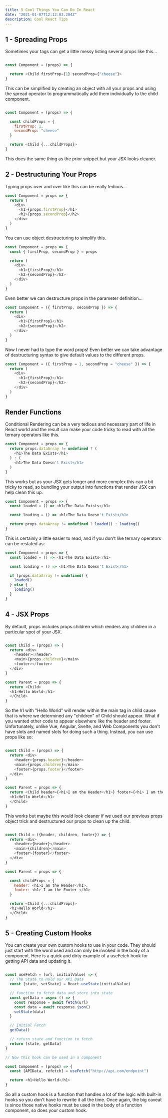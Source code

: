```yaml
---
title: 5 Cool Things You Can Do In React
date: "2021-01-07T12:12:03.284Z"
description: Cool React Tips
---
```


## 1 - Spreading Props

Sometimes your tags can get a little messy listing several props like this...

```js

const Component = (props) => {

  return <Child firstProp={1} secondProp={"cheese"}>
}

```

This can be simplified by creating an object with all your props and using the spread operator to programmatically add them individually to the child component.

```js

const Component = (props) => {

  const childProps = {
    firstProp: 1,
    secondProp: "cheese"
  }

  return <Child {...childProps}>
}

```

This does the same thing as the prior snippet but your JSX looks cleaner.

## 2 - Destructuring Your Props

Typing props over and over like this can be really tedious...

```js
const Component = props => {
  return (
    <div>
      <h1>{props.firstProp}</h1>
      <h2>{props.secondProp}</h2>
    </div>
  )
}
```

You can use object destructuring to simplify this.

```js
const Component = props => {
  const { firstProp, secondProp } = props

  return (
    <div>
      <h1>{firstProp}</h1>
      <h2>{secondProp}</h2>
    </div>
  )
}
```

Even better we can destructure props in the parameter definition...

```js
const Component = ({ firstProp, secondProp }) => {
  return (
    <div>
      <h1>{firstProp}</h1>
      <h2>{secondProp}</h2>
    </div>
  )
}
```

Now I never had to type the word props! Even better we can take advantage of destructuring syntax to give default values to the different props.

```js
const Component = ({ firstProp = 1, secondProp = "cheese" }) => {
  return (
    <div>
      <h1>{firstProp}</h1>
      <h2>{secondProp}</h2>
    </div>
  )
}
```

## Render Functions

Conditional Rendering can be a very tedious and necessary part of life in React world and the result can make your code tricky to read with all the ternary operators like this.

```js
const Component = props => {
  return props.dataArray != undefined ? (
    <h1>The Data Exists</h1>
  ) : (
    <h1>The Data Doesn't Exist</h1>
  )
}
```

This works but as your JSX gets longer and more complex this can a bit tricky to read, so bundling your output into functions that render JSX can help clean this up.

```js
const Component = props => {
  const loaded = () => <h1>The Data Exists</h1>

  const loading = () => <h1>The Data Doesn't Exist</h1>

  return props.dataArray != undefined ? loaded() : loading()
}
```

This is certainly a little easier to read, and if you don't like ternary operators can be restated as:

```js
const Component = props => {
  const loaded = () => <h1>The Data Exists</h1>

  const loading = () => <h1>The Data Doesn't Exist</h1>

  if (props.dataArray != undefined) {
    loaded()
  } else {
    loading()
  }
}
```

## 4 - JSX Props

By default, props includes props.children which renders any children in a particular spot of your JSX.

```js

const Child = (props) => {
  return <div>
    <header></header>
    <main>{props.children}</main>
    <footer></footer>
  </div>
}

const Parent = props => {
  return <Child>
  <h1>Hello World</h1>
  </Child>
}

```

So the h1 with "Hello World" will render within the main tag in child cause that is where we determined any "children" of Child should appear. What if you wanted other code to appear elsewhere like the header and footer. Unfortunately, unlike Vue, Angular, Svelte, and Web Components you don't have slots and named slots for doing such a thing. Instead, you can use props like so:

```js

const Child = (props) => {
  return <div>
    <header>{props.header}</header>
    <main>{props.children}</main>
    <footer>{props.footer}</footer>
  </div>
}

const Parent = props => {
  return <Child header={<h1>I am the Header</h1>} footer={<h1> I am the Footer </h1>}>
  <h1>Hello World</h1>
  </Child>
}

```

This works but maybe this would look cleaner if we used our previous props object trick and destructured our props to clean up the child.

```js

const Child = ({header, children, footer}) => {
  return <div>
    <header>{header}</header>
    <main>{children}</main>
    <footer>{footer}</footer>
  </div>
}

const Parent = props => {

  const childProps = {
    header: <h1>I am the Header</h1>,
    footer: <h1> I am the Footer </h1>
  }

  return <Child {...childProps}>
  <h1>Hello World</h1>
  </Child>
}

```

## 5 - Creating Custom Hooks

You can create your own custom hooks to use in your code. They should just start with the word used and can only be invoked in the body of a component. Here is a quick and dirty example of a useFetch hook for getting API data and updating it.

```js

const useFetch = (url, initialValue) => {
  // The State to Hold our API Data
  const [state, setState] = React.useState(initialValue)

  // function to fetch data and store into state
  const getData = async () => {
    const response = await fetch(url)
    const data = await response.json()
    setState(data)
  }

  // Initial Fetch
  getData()

  // return state and function to fetch
  return [state, getData]
}

// Now this hook can be used in a component

const Component = (props) => {
  const [APIData, refetch] = useFetch("http://api.com/endpoint")

  return <h1>Hello World</h1>
}

```

So all a custom hook is a function that handles a lot of the logic with built-in hooks so you don't have to rewrite it all the time. Once again, the big caveat is since those native hooks must be used in the body of a function component, so does your custom hook.